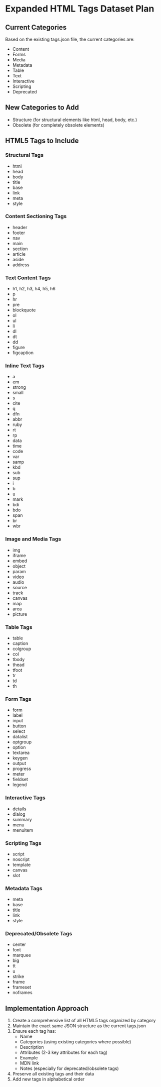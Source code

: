 # Expanded HTML Tags Dataset Plan

## Current Categories
Based on the existing tags.json file, the current categories are:
- Content
- Forms
- Media
- Metadata
- Table
- Text
- Interactive
- Scripting
- Deprecated

## New Categories to Add
- Structure (for structural elements like html, head, body, etc.)
- Obsolete (for completely obsolete elements)

## HTML5 Tags to Include

### Structural Tags
- html
- head
- body
- title
- base
- link
- meta
- style

### Content Sectioning Tags
- header
- footer
- nav
- main
- section
- article
- aside
- address

### Text Content Tags
- h1, h2, h3, h4, h5, h6
- p
- hr
- pre
- blockquote
- ol
- ul
- li
- dl
- dt
- dd
- figure
- figcaption

### Inline Text Tags
- a
- em
- strong
- small
- s
- cite
- q
- dfn
- abbr
- ruby
- rt
- rp
- data
- time
- code
- var
- samp
- kbd
- sub
- sup
- i
- b
- u
- mark
- bdi
- bdo
- span
- br
- wbr

### Image and Media Tags
- img
- iframe
- embed
- object
- param
- video
- audio
- source
- track
- canvas
- map
- area
- picture

### Table Tags
- table
- caption
- colgroup
- col
- tbody
- thead
- tfoot
- tr
- td
- th

### Form Tags
- form
- label
- input
- button
- select
- datalist
- optgroup
- option
- textarea
- keygen
- output
- progress
- meter
- fieldset
- legend

### Interactive Tags
- details
- dialog
- summary
- menu
- menuitem

### Scripting Tags
- script
- noscript
- template
- canvas
- slot

### Metadata Tags
- meta
- base
- title
- link
- style

### Deprecated/Obsolete Tags
- center
- font
- marquee
- big
- tt
- u
- strike
- frame
- frameset
- noframes

## Implementation Approach
1. Create a comprehensive list of all HTML5 tags organized by category
2. Maintain the exact same JSON structure as the current tags.json
3. Ensure each tag has:
   - Name
   - Categories (using existing categories where possible)
   - Description
   - Attributes (2-3 key attributes for each tag)
   - Example
   - MDN link
   - Notes (especially for deprecated/obsolete tags)
4. Preserve all existing tags and their data
5. Add new tags in alphabetical order
</content>